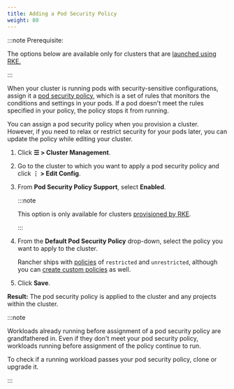 ```yaml
---
title: Adding a Pod Security Policy
weight: 80
---
```


:::note Prerequisite:

The options below are available only for clusters that are [launched using RKE.]({{<baseurl>}}/rancher/v2.6/en/cluster-provisioning/rke-clusters/) 

:::

When your cluster is running pods with security-sensitive configurations, assign it a [pod security policy]({{<baseurl>}}/rancher/v2.6/en/admin-settings/pod-security-policies/), which is a set of rules that monitors the conditions and settings in your pods. If a pod doesn't meet the rules specified in your policy, the policy stops it from running.

You can assign a pod security policy when you provision a cluster. However, if you need to relax or restrict security for your pods later, you can update the policy while editing your cluster.

1. Click **☰ > Cluster Management**.
1. Go to the cluster to which you want to apply a pod security policy and click **⋮ > Edit Config**.
1. From **Pod Security Policy Support**, select **Enabled**.

    :::note
    
    This option is only available for clusters [provisioned by RKE]({{<baseurl>}}/rancher/v2.6/en/cluster-provisioning/rke-clusters/).

    :::

4. From the **Default Pod Security Policy** drop-down, select the policy you want to apply to the cluster.

	Rancher ships with [policies]({{<baseurl>}}/rancher/v2.6/en/admin-settings/pod-security-policies/#default-pod-security-policies) of `restricted` and `unrestricted`, although you can [create custom policies]({{<baseurl>}}/rancher/v2.6/en/admin-settings/pod-security-policies/#default-pod-security-policies) as well.

5. Click **Save**.

**Result:** The pod security policy is applied to the cluster and any projects within the cluster.

:::note

Workloads already running before assignment of a pod security policy are grandfathered in. Even if they don't meet your pod security policy, workloads running before assignment of the policy continue to run.

To check if a running workload passes your pod security policy, clone or upgrade it.

:::